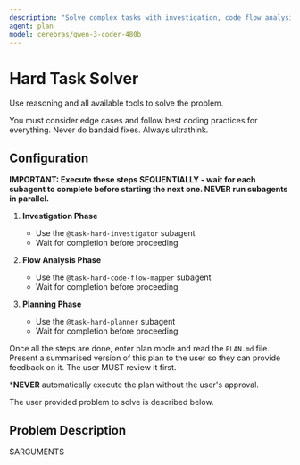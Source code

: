 ```yaml
---
description: "Solve complex tasks with investigation, code flow analysis, and planning"
agent: plan
model: cerebras/qwen-3-coder-480b
---
```


# Hard Task Solver

Use reasoning and all available tools to solve the problem.

You must consider edge cases and follow best coding practices for everything.
Never do bandaid fixes. Always ultrathink.

## Configuration

**IMPORTANT: Execute these steps SEQUENTIALLY - wait for each subagent to complete before starting the next one. NEVER run subagents in parallel.**

1. **Investigation Phase**
   - Use the `@task-hard-investigator` subagent
   - Wait for completion before proceeding

2. **Flow Analysis Phase**
   - Use the `@task-hard-code-flow-mapper` subagent
   - Wait for completion before proceeding

3. **Planning Phase**
   - Use the `@task-hard-planner` subagent
   - Wait for completion before proceeding

Once all the steps are done, enter plan mode and read the `PLAN.md` file.
Present a summarised version of this plan to the user so they can provide feedback on it.
The user MUST review it first.

***NEVER** automatically execute the plan without the user's approval.

The user provided problem to solve is described below.

## Problem Description

$ARGUMENTS
